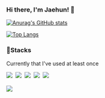<div>
<h3>
Hi there, I'm Jaehun! 👋
</h3>
</div>

[![Anurag's GitHub stats](https://github-readme-stats.vercel.app/api?username=qkrwogns9703&show_icons=true&hide=stars&count_private=true)](https://github.com/anuraghazra/github-readme-stats)

[![Top Langs](https://github-readme-stats.vercel.app/api/top-langs/?username=anuraghazra&langs_count=4&layout=compact)](https://github.com/anuraghazra/github-readme-stats)

<h3>🔧Stacks</h3>
<p >Currently that I've used at least once</p>
<div>
<img src="https://img.shields.io/badge/JavaScript-F7DF1E?style=flat-square&logo=JavaScript&logoColor=000"/>&nbsp;
<img src="https://img.shields.io/badge/TypeScript-3178c6?style=flat-square&logo=TypeScript&logoColor=white"/>&nbsp;
<img src="https://img.shields.io/badge/React-61DAFB?style=flat-square&logo=React&logoColor=000"/>&nbsp;
<img src="https://img.shields.io/badge/Redux-764ABC?style=flat-square&logo=Redux&logoColor=white"/>&nbsp;
<img src="https://img.shields.io/badge/Vue.js-4FC08D?style=flat-square&logo=Vue.js&logoColor=white"/>
</div>

<br/>

<div >
<a href="https://hits.seeyoufarm.com"><img src="https://hits.seeyoufarm.com/api/count/incr/badge.svg?url=https%3A%2F%2Fgithub.com%2Fqkrwogns9703&count_bg=%234049FF&title_bg=%23555555&icon=&icon_color=%23E7E7E7&title=hits&edge_flat=false"/></a>
</div>
